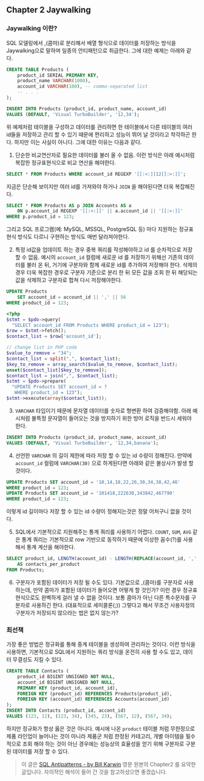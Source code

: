 ## Chapter 2 Jaywalking

### Jaywalking 이란?
SQL 모델링에서 ,(콤마)로 분리해서 배열 형식으로 데이터를 저장하는 방식을 Jaywalking으로 말하며 일종의 안티패턴으로 취급한다.
그에 대한 예제는 아래와 같다.

```sql
CREATE TABLE Products (
    product_id SERIAL PRIMARY KEY,
    product_name VARCHAR(1000),
    account_id VARCHAR(100), -- comma-separated list
    -- . . .
);

INSERT INTO Products (product_id, product_name, account_id)
VALUES (DEFAULT, 'Visual TurboBuilder', '12,34');
```

위 예제처럼 테이블을 구성하고 데이터를 관리하면 한 테이블에서 다른 테이블의 여러 id들을 저장하고 관리 할 수 있기 때문에 편리하고 성능이 뛰어 날 것이라고 착각하곤 한다. 하지만 이는 사실이 아니다. 그에 대한 이유는 다음과 같다.

1. 단순한 비교연산자로 필요한 데이터를 불러 올 수 없음.
이런 방식은 아래 예시처럼 복잡한 정규표현식으로 비교 연산을 해야한다.
```sql
SELECT * FROM Products WHERE account_id REGEXP '[[:<:]]12[[:>:]]';
```
지금은 단순해 보이지만 여러 id를 가져와야 하거나 `JOIN` 을 해야된다면 더욱 복잡해진다.
```sql
SELECT * FROM Products AS p JOIN Accounts AS a
    ON p.account_id REGEXP '[[:<:]]' || a.account_id || '[[:>:]]'
WHERE p.product_id = 123;
```
그리고 SQL 프로그램(예: MySQL, MSSQL, PostgreSQL 등) 마다 지원하는 정규표현식 방식도 다르니 구현하는 방식도 매번 달라져야한다.

2. 특정 id값을 업데이트 하는 경우 중복 쿼리를 작성해야하고 id 를 순차적으로 저장 할 수 없음.
예시의 `account_id` 컬럼에 새로운 id 를 저장하기 위해선 기존의 데이터를 불러 온 뒤, 거기에 구분자와 함께 새로운 id를 추가하여 저장해야 한다. 삭제의 경우 더욱 복잡한 경우로 구분자 기준으로 분리 한 뒤 모든 값을 조회 한 뒤 해당되는 값을 삭제하고 구분자로 합쳐 다시 저장해야한다. 
```sql
UPDATE Products
    SET account_id = account_id || ',' || 56
WHERE product_id = 123;
```

```php
<?php
$stmt = $pdo->query(
  "SELECT account_id FROM Products WHERE product_id = 123");
$row = $stmt->fetch();
$contact_list = $row['account_id'];

// change list in PHP code
$value_to_remove = "34";
$contact_list = split(",", $contact_list);
$key_to_remove = array_search($value_to_remove, $contact_list);
unset($contact_list[$key_to_remove]);
$contact_list = join(",", $contact_list);
$stmt = $pdo->prepare(
  "UPDATE Products SET account_id = ?
   WHERE product_id = 123");
$stmt->execute(array($contact_list));
```
3. `VARCHAR` 타입이기 때문에 문자열 데이터를 숫자로 형변환 하여 검증해야함.
아래 예시처럼 불특정 문자열이 들어오는 것을 방지하기 위한 방어 로직을 반드시 세워야 한다.
```sql
INSERT INTO Products (product_id, product_name, account_id)
VALUES (DEFAULT, 'Visual TurboBuilder', '12,34,banana');
```
4. 선언한 `VARCHAR` 의 길이 제한에 따라 저장 할 수 있는 id 수량이 정해진다.
만약에 `account_id` 컬럼에 `VARCHAR(30)` 으로 하게된다면 아래와 같은 불상사가 발생 할 것이다.
```sql
UPDATE Products SET account_id = '10,14,18,22,26,30,34,38,42,46'
WHERE product_id = 123;
UPDATE Products SET account_id = '101418,222630,343842,467790'
WHERE product_id = 123;
```
이렇게 id 길이마다 저장 할 수 있는 id 수량이 정해지는것은 정말 어처구니 없을 것이다.

5. SQL에서 기본적으로 지원해주는 통계 쿼리를 사용하기 어렵다.
`COUNT`, `SUM`, `AVG` 같은 통계 쿼리는 기본적으로 row 기반으로 동작하기 때문에 이상한 꼼수(?)를 사용해서 통계 계산을 해야한다.
```sql
SELECT product_id, LENGTH(account_id) - LENGTH(REPLACE(account_id, ',', '')) + 1
    AS contacts_per_product
FROM Products;
```

6. 구분자가 포함된 데이터가 저장 될 수도 있다.
기본값으로 ,(콤마)를 구분자로 사용하는데, 만약 콤마가 포함된 데이터가 들어오면 어떻게 할 것인가? 이런 경우 정규표현식으로도 완벽하게 걸러 낼 수 없을 것이다. 보통 콤마가 아닌 다른 특수문자를 구분자로 사용하긴 한다. (대표적으로 세미콜론(;)) 그렇다고 해서 무조건 사용자정의 구분자가 저장되지 않으라는 법은 없지 않는가?

### 최선책
가장 좋은 방법은 정규화를 통해 중계 테이블을 생성하여 관리하는 것이다. 이런 방식을 사용하면, 기본적으로 SQL에서 지원하는 쿼리 방식을 온전히 사용 할 수도 있고, 데이터 무결성도 지킬 수 있다.
```sql
CREATE TABLE Contacts (
    product_id BIGINT UNSIGNED NOT NULL,
    account_id BIGINT UNSIGNED NOT NULL,
    PRIMARY KEY (product_id, account_id),
    FOREIGN KEY (product_id) REFERENCES Products(product_id),
    FOREIGN KEY (account_id) REFERENCES Accounts(account_id)
);
INSERT INTO Contacts (product_id, accont_id)
VALUES (123, 12), (123, 34), (345, 23), (567, 12), (567, 34);
```

하지만 정규화가 항상 옳은 것은 아니다. 예시에 나온 `product` 테이블 처럼 무한정으로 제품 라인업이 늘어나는 것이 아니라 제품군 처럼 한정된 카테고리, 개별 아이템을 필수적으로 조회 해야 하는 것이 아닌 경우에는 성능상의 효율성을 얻기 위해 구분자로 구분된 데이터를 저장 할 수 있다.

> 이 글은 [SQL Antipatterns - by Bill Karwin](https://pragprog.com/titles/bksqla/sql-antipatterns/) 영문 원본의 Chapter2 를 요약한 글입니다. 자의적인 해석이 들어 간 것을 참고하셨으면 좋겠습니다.
> 